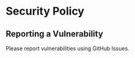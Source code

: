 # Security Policy

## Reporting a Vulnerability

Please report vulnerabilities using GitHub Issues.
